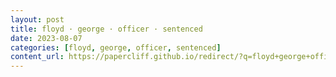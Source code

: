 ```yaml
---
layout: post
title: floyd · george · officer · sentenced
date: 2023-08-07
categories: [floyd, george, officer, sentenced]
content_url: https://papercliff.github.io/redirect/?q=floyd+george+officer+sentenced&tbs=cdr:1,cd_min:8/6/2023,cd_max:8/8/2023
---
```

